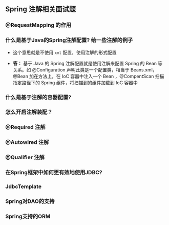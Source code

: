 ## Spring 注解相关面试题

### @RequestMapping 的作用

### 什么是基于Java的Spring注解配置? 给一些注解的例子
- 这个意思就是不使用 `xml` 配置，使用注解的形式配置

- **答：** 基于 Java 的 Spring 注解配置就是使用注解来配置  Spring 的 Bean 等关系。如 @Configuration 声明此类是一个配置类，相当于 Beans.xml，@Bean 加在方法上，在 IoC 容器中注入一个 Bean ，@CompentScan 扫描指定路径下的 Spring 组件，将扫描到的组件加载到 IoC 容器中

### 什么是基于注解的容器配置?

### 怎么开启注解装配？

### @Required 注解

### @Autowired 注解

### @Qualifier 注解

### 在Spring框架中如何更有效地使用JDBC?

### JdbcTemplate

### Spring对DAO的支持

### Spring支持的ORM